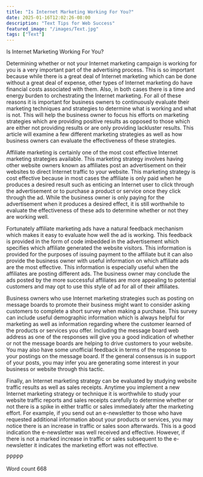 ```yaml
---
title: "Is Internet Marketing Working For You?"
date: 2025-01-16T12:02:26-08:00
description: "Text Tips for Web Success"
featured_image: "/images/Text.jpg"
tags: ["Text"]
---
```


Is Internet Marketing Working For You?

Determining whether or not your Internet marketing campaign is working for you is a very important part of the advertising process. This is so important because while there is a great deal of Internet marketing which can be done without a great deal of expense, other types of Internet marketing do have financial costs associated with them. Also, in both cases there is a time and energy burden to orchestrating the Internet marketing. For all of these reasons it is important for business owners to continuously evaluate their marketing techniques and strategies to determine what is working and what is not. This will help the business owner to focus his efforts on marketing strategies which are providing positive results as opposed to those which are either not providing results or are only providing lackluster results. This article will examine a few different marketing strategies as well as how business owners can evaluate the effectiveness of these strategies.

Affiliate marketing is certainly one of the most cost effective Internet marketing strategies available. This marketing strategy involves having other website owners known as affiliates post an advertisement on their websites to direct Internet traffic to your website. This marketing strategy is cost effective because in most cases the affiliate is only paid when he produces a desired result such as enticing an Internet user to click through the advertisement or to purchase a product or service once they click through the ad. While the business owner is only paying for the advertisement when it produces a desired effect, it is still worthwhile to evaluate the effectiveness of these ads to determine whether or not they are working well. 

Fortunately affiliate marketing ads have a natural feedback mechanism which makes it easy to evaluate how well the ad is working. This feedback is provided in the form of code imbedded in the advertisement which specifies which affiliate generated the website visitors. This information is provided for the purposes of issuing payment to the affiliate but it can also provide the business owner with useful information on which affiliate ads are the most effective. This information is especially useful when the affiliates are posting different ads. The business owner may conclude the ads posted by the more successful affiliates are more appealing to potential customers and may opt to use this style of ad for all of their affiliates. 

Business owners who use Internet marketing strategies such as posting on message boards to promote their business might want to consider asking customers to complete a short survey when making a purchase. This survey can include useful demographic information which is always helpful for marketing as well as information regarding where the customer learned of the products or services you offer. Including the message board web address as one of the responses will give you a good indication of whether or not the message boards are helping to drive customers to your website. You may also have some unofficial feedback in terms of the response to your postings on the message board. If the general consensus is in support of your posts, you may infer you are generating some interest in your business or website through this tactic. 

Finally, an Internet marketing strategy can be evaluated by studying website traffic results as well as sales receipts. Anytime you implement a new Internet marketing strategy or technique it is worthwhile to study your website traffic reports and sales receipts carefully to determine whether or not there is a spike in either traffic or sales immediately after the marketing effort. For example, if you send out an e-newsletter to those who have requested additional information about your products or services, you may notice there is an increase in traffic or sales soon afterwards. This is a good indication the e-newsletter was well received and effective. However, if there is not a marked increase in traffic or sales subsequent to the e-newsletter it indicates the marketing effort was not effective. 

PPPPP

Word count 668

